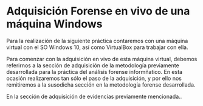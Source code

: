 # Adquisición Forense en vivo de una máquina Windows

Para la realización de la siguiente práctica contaremos con una máquina virtual con el SO Windows 10, así como VirtualBox para trabajar con ella.

Para comenzar con la adquisición en vivo de esta máquina virtual, debemos referirnos a la sección de adquisición de la metodología previamente desarrollada para la práctica del análisis forense informñatico. En esta ocasión realizaremos tan sólo el paso de la adquisición, y por ello nos remitiremos a la susodicha sección en la metodología forense desarrollada.

En la sección de adquisición de evidencias previamente mencionada..